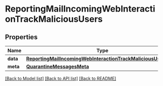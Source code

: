 # ReportingMailIncomingWebInteractionTrackMaliciousUsers

## Properties
Name | Type | Description | Notes
------------ | ------------- | ------------- | -------------
**data** | [**ReportingMailIncomingWebInteractionTrackMaliciousUsersData**](ReportingMailIncomingWebInteractionTrackMaliciousUsersData.md) |  | [optional] 
**meta** | [**QuarantineMessagesMeta**](QuarantineMessagesMeta.md) |  | [optional] 

[[Back to Model list]](../README.md#documentation-for-models) [[Back to API list]](../README.md#documentation-for-api-endpoints) [[Back to README]](../README.md)

